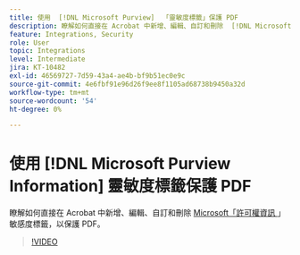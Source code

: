 ```yaml
---
title: 使用  [!DNL Microsoft Purview]  「靈敏度標籤」保護 PDF
description: 瞭解如何直接在 Acrobat 中新增、編輯、自訂和刪除  [!DNL Microsoft Purview]  靈敏度標籤來保護 PDF
feature: Integrations, Security
role: User
topic: Integrations
level: Intermediate
jira: KT-10482
exl-id: 46569727-7d59-43a4-ae4b-bf9b51ec0e9c
source-git-commit: 4e6fbf91e96d26f9ee8f1105ad68738b9450a32d
workflow-type: tm+mt
source-wordcount: '54'
ht-degree: 0%

---
```


# 使用 [!DNL Microsoft Purview Information] 靈敏度標籤保護 PDF

瞭解如何直接在 Acrobat 中新增、編輯、自訂和刪除 [ Microsoft「許可權資訊 ](https://learn.microsoft.com/en-us/microsoft-365/compliance/information-protection?view=o365-worldwide) 」敏感度標籤，以保護 PDF。

>[!VIDEO](https://video.tv.adobe.com/v/3410552?quality=12&learn=on&hidetitle=true)
